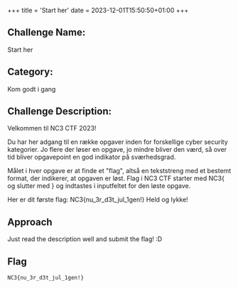 +++
title = 'Start her'
date = 2023-12-01T15:50:50+01:00
+++

## Challenge Name:

Start her

## Category:

Kom godt i gang

## Challenge Description:

Velkommen til NC3 CTF 2023!

Du har her adgang til en række opgaver inden for forskellige cyber security kategorier. Jo flere der løser en opgave, jo mindre bliver den værd, så over tid bliver opgavepoint en god indikator på sværhedsgrad.

Målet i hver opgave er at finde et "flag", altså en tekststreng med et bestemt format, der indikerer, at opgaven er løst. Flag i NC3 CTF starter med NC3{ og slutter med } og indtastes i inputfeltet for den løste opgave.

Her er dit første flag: NC3{nu_3r_d3t_jul_1gen!} Held og lykke!

## Approach

Just read the description well and submit the flag! :D

## Flag

```text
NC3{nu_3r_d3t_jul_1gen!}
```
